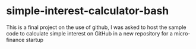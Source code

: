 # simple-interest-calculator-bash
This is a final project on the use of github, I was asked to host the sample code to calculate simple interest on GitHub in a new repository for a micro-finance startup
